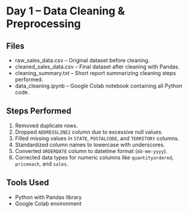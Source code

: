 # Day 1 – Data Cleaning & Preprocessing

## Files

- raw_sales_data.csv – Original dataset before cleaning.
- cleaned_sales_data.csv – Final dataset after cleaning with Pandas.
- cleaning_summary.txt – Short report summarizing cleaning steps performed.
- data_cleaning.ipynb – Google Colab notebook containing all Python code.

## Steps Performed

1. Removed duplicate rows.
2. Dropped `ADDRESSLINE2` column due to excessive null values.
3. Filled missing values in `STATE`, `POSTALCODE`, and `TERRITORY` columns.
4. Standardized column names to lowercase with underscores.
5. Converted `ORDERDATE` column to datetime format (`dd-mm-yyyy`).
6. Corrected data types for numeric columns like `quantityordered`, `priceeach`, and `sales`.

## Tools Used

- Python with Pandas library
- Google Colab environment
